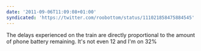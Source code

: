 ```yaml
---
date: '2011-09-06T11:09:08+01:00'
syndicated: 'https://twitter.com/roobottom/status/111021858475884545'
---
```

The delays experienced on the train are directly proportional to the amount of phone battery remaining. It's not even 12 and I'm on 32%
